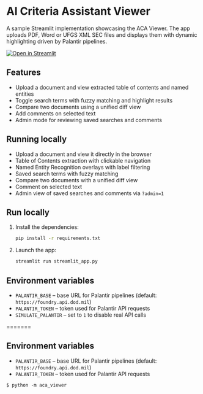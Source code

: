 # AI Criteria Assistant Viewer

A sample Streamlit implementation showcasing the ACA Viewer. The app uploads PDF, Word or UFGS XML SEC files and displays them with dynamic highlighting driven by Palantir pipelines.

[![Open in Streamlit](https://static.streamlit.io/badges/streamlit_badge_black_white.svg)](https://blank-app-template.streamlit.app/)

## Features
- Upload a document and view extracted table of contents and named entities
- Toggle search terms with fuzzy matching and highlight results
- Compare two documents using a unified diff view
- Add comments on selected text
- Admin mode for reviewing saved searches and comments

## Running locally
- Upload a document and view it directly in the browser
- Table of Contents extraction with clickable navigation
- Named Entity Recognition overlays with label filtering
- Saved search terms with fuzzy matching
- Compare two documents with a unified diff view
- Comment on selected text
- Admin view of saved searches and comments via `?admin=1`

## Run locally

1. Install the dependencies:

   ```bash
   pip install -r requirements.txt
   ```

2. Launch the app:

   ```bash
   streamlit run streamlit_app.py
   ```


## Environment variables

- `PALANTIR_BASE` – base URL for Palantir pipelines (default: `https://foundry.api.dod.mil`)
- `PALANTIR_TOKEN` – token used for Palantir API requests
- `SIMULATE_PALANTIR` – set to `1` to disable real API calls

=======
## Environment variables

- `PALANTIR_BASE` – base URL for Palantir pipelines (default: `https://foundry.api.dod.mil`)
- `PALANTIR_TOKEN` – token used for Palantir API requests

```
$ python -m aca_viewer
```
